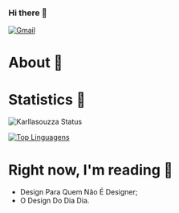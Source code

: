 ### Hi there 👋
[![Gmail](https://img.shields.io/badge/-Gmail-c14438?style=for-the-badge&logo=Gmail&logoColor=white&link=mailto:karlla.souzza7@gmail.com)](mailto:karlla.souzza7@gmail.com)
<!--
**karllasouzza/Karllasouzza** is a ✨ _special_ ✨ repository because its `README.md` (this file) appears on your GitHub profile.



- 🔭 I’m currently working on ...
- 🌱 I’m currently learning ...
- 👯 I’m looking to collaborate on ...
- 🤔 I’m looking for help with ...
- 💬 Ask me about ...
- 📫 How to reach me: ...
- 😄 Pronouns: ...
- ⚡ Fun fact: ...
-->



<h1>About 👋</h1>

<h1>Statistics 🚀</h1>

![Karllasouzza Status](https://github-readme-stats.vercel.app/api?username=karllasouzza&show_icons=true)

[![Top Linguagens](https://github-readme-stats.vercel.app/api/top-langs/?username=karllasouzza&layout=compact)](https://github.com/anuraghazra/github-readme-stats)

<h1>Right now, I'm reading 📒</h1>

- Design Para Quem Não É Designer;
- O Design Do Dia Dia.
